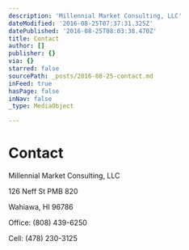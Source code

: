 ```yaml
---
description: 'Millennial Market Consulting, LLC'
dateModified: '2016-08-25T07:37:31.325Z'
datePublished: '2016-08-25T08:03:38.470Z'
title: Contact
author: []
publisher: {}
via: {}
starred: false
sourcePath: _posts/2016-08-25-contact.md
inFeed: true
hasPage: false
inNav: false
_type: MediaObject

---
```

# Contact

Millennial Market Consulting, LLC

126 Neff St PMB 820

Wahiawa, HI 96786

Office: (808) 439-6250

Cell: (478) 230-3125